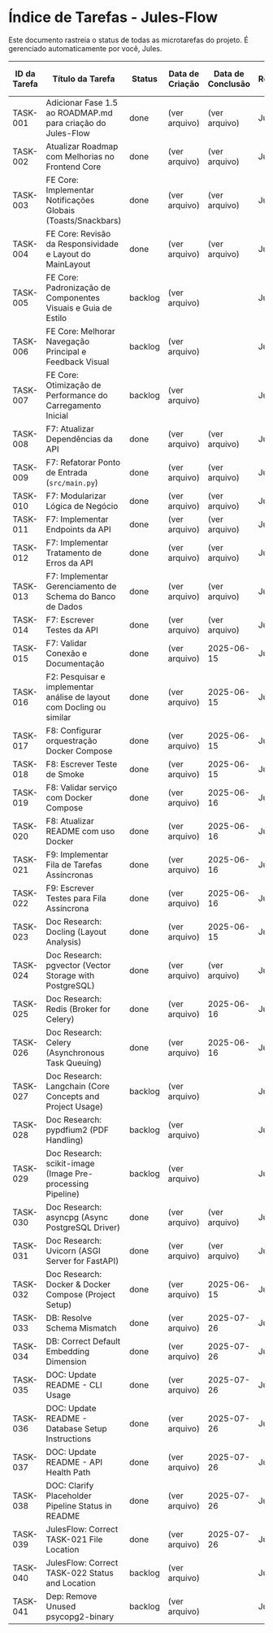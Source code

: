 # Índice de Tarefas - Jules-Flow

Este documento rastreia o status de todas as microtarefas do projeto. É gerenciado automaticamente por você, Jules.

| ID da Tarefa | Título da Tarefa                                              | Status  | Data de Criação | Data de Conclusão | Responsável | Link para Tarefa                                                                 |
|--------------|---------------------------------------------------------------|---------|-----------------|-------------------|-------------|----------------------------------------------------------------------------------|
| TASK-001     | Adicionar Fase 1.5 ao ROADMAP.md para criação do Jules-Flow   | done    | (ver arquivo)   | (ver arquivo)     | Jules       | [Link](./done/TASK-001_Add_Fase_1.5_to_ROADMAP.md)                             |
| TASK-002     | Atualizar Roadmap com Melhorias no Frontend Core              | done    | (ver arquivo)   | (ver arquivo)     | Jules       | [Link](./done/TASK-002_Atualizar_Roadmap_Frontend_Core.md)                     |
| TASK-003     | FE Core: Implementar Notificações Globais (Toasts/Snackbars)  | done    | (ver arquivo)   | (ver arquivo)     | Jules       | [Link](./done/TASK-003_FE_Core_Implementar_Notificacoes_Globais.md)         |
| TASK-004     | FE Core: Revisão da Responsividade e Layout do MainLayout     | done    | (ver arquivo)   | (ver arquivo)     | Jules       | [Link](./done/TASK-004_FE_Core_Revisao_Responsividade_Layout.md)            |
| TASK-005     | FE Core: Padronização de Componentes Visuais e Guia de Estilo | backlog | (ver arquivo)   |                   | Jules       | [Link](./backlog/TASK-005_FE_Core_Padronizacao_Componentes_Visuais.md)       |
| TASK-006     | FE Core: Melhorar Navegação Principal e Feedback Visual       | backlog | (ver arquivo)   |                   | Jules       | [Link](./backlog/TASK-006_FE_Core_Melhoria_Navegacao_Feedback_Visual.md)      |
| TASK-007     | FE Core: Otimização de Performance do Carregamento Inicial    | backlog | (ver arquivo)   |                   | Jules       | [Link](./backlog/TASK-007_FE_Core_Otimizacao_Performance_Carregamento.md)    |
| TASK-008     | F7: Atualizar Dependências da API                             | done    | (ver arquivo)   | (ver arquivo)     | Jules       | [Link](./done/TASK-008_Atualizar_Dependencias_API.md)                       |
| TASK-009     | F7: Refatorar Ponto de Entrada (`src/main.py`)                | done    | (ver arquivo)   | (ver arquivo)     | Jules       | [Link](./done/TASK-009_Refatorar_Ponto_Entrada.md)                          |
| TASK-010     | F7: Modularizar Lógica de Negócio                             | done    | (ver arquivo)   | (ver arquivo)     | Jules       | [Link](./done/TASK-010_Modularizar_Logica_Negocio.md)                       |
| TASK-011     | F7: Implementar Endpoints da API                              | done    | (ver arquivo)   | (ver arquivo)     | Jules       | [Link](./done/TASK-011_Implementar_Endpoints_API.md)                        |
| TASK-012     | F7: Implementar Tratamento de Erros da API                    | done    | (ver arquivo)   | (ver arquivo)     | Jules       | [Link](./done/TASK-012_Implementar_Tratamento_Erros_API.md)                 |
| TASK-013     | F7: Implementar Gerenciamento de Schema do Banco de Dados     | done    | (ver arquivo)   | (ver arquivo)     | Jules       | [Link](./done/TASK-013_Implementar_Gerenciamento_Schema_BD.md)              |
| TASK-014     | F7: Escrever Testes da API                                    | done    | (ver arquivo)   | (ver arquivo)     | Jules       | [Link](./done/TASK-014_Escrever_Testes_API.md)                              |
| TASK-015     | F7: Validar Conexão e Documentação                            | done    | (ver arquivo)   | 2025-06-15        | Jules       | [Link](./done/TASK-015_Validar_Conexao_Documentacao.md)                     |
| TASK-016     | F2: Pesquisar e implementar análise de layout com Docling ou similar | done    | (ver arquivo)   | 2025-06-15        | Jules       | [Link](./done/TASK-016_F2_Analise_Layout_Docling.md)                     |
| TASK-017     | F8: Configurar orquestração Docker Compose                    | done    | (ver arquivo)   | 2025-06-15        | Jules       | [Link](./done/TASK-017_F8_Configurar_Orquestracao_Docker_Compose.md)      |
| TASK-018     | F8: Escrever Teste de Smoke                                   | done    | (ver arquivo)   | 2025-06-15        | Jules       | [Link](./done/TASK-018_F8_Escrever_Teste_Smoke.md)                        |
| TASK-019     | F8: Validar serviço com Docker Compose                        | done    | (ver arquivo)   | 2025-06-16        | Jules       | [Link](./done/TASK-019_F8_Validar_Servico_Com_Docker_Compose.md)          |
| TASK-020     | F8: Atualizar README com uso Docker                           | done    | (ver arquivo)   | 2025-06-16        | Jules       | [Link](./done/TASK-020_F8_Atualizar_README_Uso_Docker.md)                 |
| TASK-021     | F9: Implementar Fila de Tarefas Assíncronas                   | done    | (ver arquivo)   | 2025-06-16        | Jules       | [Link](./done/TASK-021_F9_Implementar_Fila_Tarefas_Assincronas.md)        |
| TASK-022     | F9: Escrever Testes para Fila Assíncrona                      | done    | (ver arquivo)   | 2025-06-16        | Jules       | [Link](./done/TASK-022_F9_Escrever_Testes_Fila_Assincrona.md)             |
| TASK-023     | Doc Research: Docling (Layout Analysis)                       | done    | (ver arquivo)   | 2025-06-15        | Jules       | [Link](./done/TASK-023_Doc_Research_Docling.md)                           |
| TASK-024     | Doc Research: pgvector (Vector Storage with PostgreSQL)       | done    | (ver arquivo)   | (ver arquivo)     | Jules       | [Link](./done/TASK-024_Doc_Research_pgvector.md)                          |
| TASK-025     | Doc Research: Redis (Broker for Celery)                       | done    | (ver arquivo)   | 2025-06-16        | Jules       | [Link](./done/TASK-025_Doc_Research_Redis.md)                             |
| TASK-026     | Doc Research: Celery (Asynchronous Task Queuing)              | done    | (ver arquivo)   | 2025-06-16        | Jules       | [Link](./done/TASK-026_Doc_Research_Celery.md)                            |
| TASK-027     | Doc Research: Langchain (Core Concepts and Project Usage)     | backlog | (ver arquivo)   |                   | Jules       | [Link](./backlog/TASK-027_Doc_Research_Langchain.md)                         |
| TASK-028     | Doc Research: pypdfium2 (PDF Handling)                        | backlog | (ver arquivo)   |                   | Jules       | [Link](./backlog/TASK-028_Doc_Research_pypdfium2.md)                         |
| TASK-029     | Doc Research: scikit-image (Image Pre-processing Pipeline)    | backlog | (ver arquivo)   |                   | Jules       | [Link](./backlog/TASK-029_Doc_Research_scikit_image.md)                      |
| TASK-030     | Doc Research: asyncpg (Async PostgreSQL Driver)               | done    | (ver arquivo)   | (ver arquivo)     | Jules       | [Link](./done/TASK-030_Doc_Research_asyncpg.md)                           |
| TASK-031     | Doc Research: Uvicorn (ASGI Server for FastAPI)               | done    | (ver arquivo)   | (ver arquivo)     | Jules       | [Link](./done/TASK-031_Doc_Research_Uvicorn.md)                           |
| TASK-032     | Doc Research: Docker & Docker Compose (Project Setup)         | done    | (ver arquivo)   | 2025-06-15        | Jules       | [Link](./done/TASK-032_Doc_Research_Docker_Compose.md)                    |
| TASK-033     | DB: Resolve Schema Mismatch                                   | done    | (ver arquivo)   | 2025-07-26        | Jules       | [Link](./done/TASK-033_DB_Resolve_Schema_Mismatch.md)                   |
| TASK-034     | DB: Correct Default Embedding Dimension                       | done    | (ver arquivo)   | 2025-07-26        | Jules       | [Link](./done/TASK-034_DB_Correct_Default_Embedding_Dimension.md)       |
| TASK-035     | DOC: Update README - CLI Usage                                | done    | (ver arquivo)   | 2025-07-26        | Jules       | [Link](./done/TASK-035_DOC_Update_README_CLI_Usage.md)                  |
| TASK-036     | DOC: Update README - Database Setup Instructions              | done    | (ver arquivo)   | 2025-07-26        | Jules       | [Link](./done/TASK-036_DOC_Update_README_Database_Setup_Instructions.md) |
| TASK-037     | DOC: Update README - API Health Path                          | done    | (ver arquivo)   | 2025-07-26        | Jules       | [Link](./done/TASK-037_DOC_Update_README_API_Health_Path.md)            |
| TASK-038     | DOC: Clarify Placeholder Pipeline Status in README            | done    | (ver arquivo)   | 2025-07-26        | Jules       | [Link](./done/TASK-038_DOC_Clarify_Placeholder_Pipeline_Status_in_README.md) |
| TASK-039     | JulesFlow: Correct TASK-021 File Location                     | done    | (ver arquivo)   | 2025-07-26        | Jules       | [Link](./done/TASK-039_JulesFlow_Correct_TASK-021_File_Location.md)        |
| TASK-040     | JulesFlow: Correct TASK-022 Status and Location               | backlog | (ver arquivo)   |                   | Jules       | [Link](./backlog/TASK-040_JulesFlow_Correct_TASK-022_Status_and_Location.md)  |
| TASK-041     | Dep: Remove Unused psycopg2-binary                            | backlog | (ver arquivo)   |                   | Jules       | [Link](./backlog/TASK-041_Dep_Remove_Unused_psycopg2-binary.md)           |
